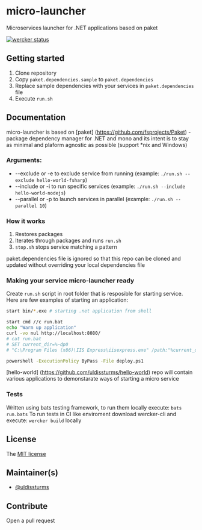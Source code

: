 # micro-launcher

Microservices launcher for .NET applications based on paket

[![wercker status](https://app.wercker.com/status/56ebdc3eee27ca9a1525ff478f6c7ac8/s/master "wercker status")](https://app.wercker.com/project/bykey/56ebdc3eee27ca9a1525ff478f6c7ac8)

## Getting started

1. Clone repository
2. Copy `paket.dependencies.sample` to `paket.dependencies`
3. Replace sample dependencies with your services in `paket.dependencies` file
4. Execute `run.sh`

## Documentation

micro-launcher is based on [paket] (https://github.com/fsprojects/Paket) - package dependency manager for .NET and mono and its intent is to stay as minimal and plaform agnostic as possible (support *nix and Windows)

### Arguments:
- --exclude or -e <service-name> to exclude service from running (example: ```./run.sh --exclude hello-world-fsharp```)
- --include or -i <service-name> to run specific services (example: ```./run.sh --include hello-world-nodejs```)
- --parallel or -p <threads> to launch services in parallel (example: ```./run.sh --parallel 10```)

### How it works

1. Restores packages
2. Iterates through packages and runs `run.sh`
3. `stop.sh` stops service matching a pattern

paket.dependencies file is ignored so that this repo can be cloned and updated without overriding your local dependencies file

### Making your service micro-launcher ready

Create `run.sh` script in root folder that is resposible for starting service. Here are few examples of starting an application:
```bash
start bin/*.exe # starting .net application from shell
```
```bash
start cmd //c run.bat
echo "Warm up application"
curl -vo nul http://localhost:8080/
# cat run.bat
# SET current_dir=%~dp0
# "C:\Program Files (x86)\IIS Express\iisexpress.exe" /path:"%current_dir:~0,-1%" /port:8080
```
```bash
powershell -ExecutionPolicy ByPass -File deploy.ps1
```
[hello-world] (https://github.com/uldissturms/hello-world) repo will contain various applications to demonstarate ways of starting a micro service

### Tests
Written using bats testing framework, to run them locally execute: ```bats run.bats```
To run tests in CI like enviroment download wercker-cli and execute: ```wercker build``` locally

## License

The [MIT license](LICENSE.txt)

## Maintainer(s)

- [@uldissturms](https://github.com/uldissturms)

## Contribute

Open a pull request
